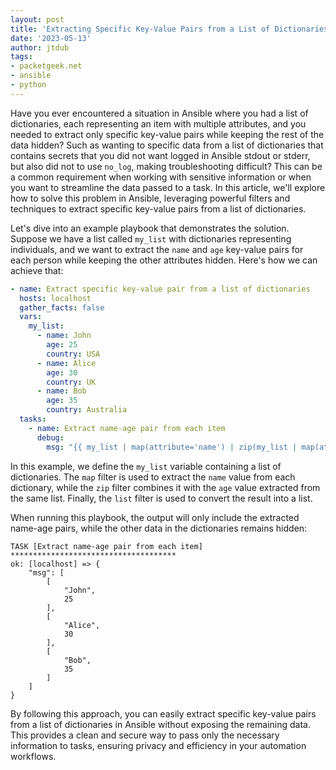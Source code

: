 ```yaml
---
layout: post
title: 'Extracting Specific Key-Value Pairs from a List of Dictionaries in Ansible'
date: '2023-05-13'
author: jtdub
tags:
- packetgeek.net 
- ansible 
- python 
---
```

Have you ever encountered a situation in Ansible where you had a list of dictionaries, each representing an item with multiple attributes, and you needed to extract only specific key-value pairs while keeping the rest of the data hidden? Such as wanting to specific data from a list of dictionaries that contains secrets that you did not want logged in Ansible stdout or stderr, but also did not to use `no_log`, making troubleshooting difficult? This can be a common requirement when working with sensitive information or when you want to streamline the data passed to a task. In this article, we'll explore how to solve this problem in Ansible, leveraging powerful filters and techniques to extract specific key-value pairs from a list of dictionaries.

Let's dive into an example playbook that demonstrates the solution. Suppose we have a list called `my_list` with dictionaries representing individuals, and we want to extract the `name` and `age` key-value pairs for each person while keeping the other attributes hidden. Here's how we can achieve that:

```yaml
- name: Extract specific key-value pair from a list of dictionaries
  hosts: localhost
  gather_facts: false
  vars:
    my_list:
      - name: John
        age: 25
        country: USA
      - name: Alice
        age: 30
        country: UK
      - name: Bob
        age: 35
        country: Australia
  tasks:
    - name: Extract name-age pair from each item
      debug:
        msg: "{{ my_list | map(attribute='name') | zip(my_list | map(attribute='age')) | list }}"

```

In this example, we define the `my_list` variable containing a list of dictionaries. The `map` filter is used to extract the `name` value from each dictionary, while the `zip` filter combines it with the `age` value extracted from the same list. Finally, the `list` filter is used to convert the result into a list.

When running this playbook, the output will only include the extracted name-age pairs, while the other data in the dictionaries remains hidden:

```shell
TASK [Extract name-age pair from each item] *************************************
ok: [localhost] => {
    "msg": [
        [
            "John",
            25
        ],
        [
            "Alice",
            30
        ],
        [
            "Bob",
            35
        ]
    ]
}

```

By following this approach, you can easily extract specific key-value pairs from a list of dictionaries in Ansible without exposing the remaining data. This provides a clean and secure way to pass only the necessary information to tasks, ensuring privacy and efficiency in your automation workflows.
